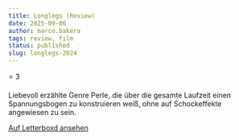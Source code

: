 ```yaml
---
title: Longlegs (Review)
date: 2025-09-06
author: marco.bakera
tags: review, film
status: published
slug: longlegs-2024
---
```


⭐ 3

Liebevoll erzählte Genre Perle, die über die gesamte Laufzeit einen Spannungsbogen zu konstruieren weiß, ohne auf Schockeffekte angewiesen zu sein.

[Auf Letterboxd ansehen](https://boxd.it/aYKcYz)

